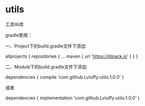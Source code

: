 # utils
工具lib库

gradle使用：

一、Project下的build.gradle文件下添加

allprojects {
		repositories {
			...
			maven { url 'https://jitpack.io' }
		}
}

二、Module下的build.gradle文件下添加

dependencies {
	        compile 'com.github.Lvluffy:utils:1.0.0'
}

或者

dependencies {
	        implementation 'com.github.Lvluffy:utils:1.0.0'
}
